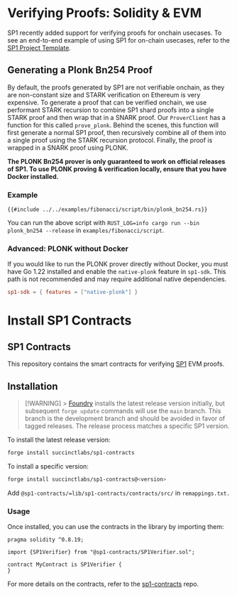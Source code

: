 # Verifying Proofs: Solidity & EVM

SP1 recently added support for verifying proofs for onchain usecases. To see an end-to-end example
of using SP1 for on-chain usecases, refer to the [SP1 Project Template](https://github.com/succinctlabs/sp1-project-template/tree/main).

## Generating a Plonk Bn254 Proof

By default, the proofs generated by SP1 are not verifiable onchain, as they are non-constant size and STARK verification on Ethereum is very expensive. To generate a proof that can be verified onchain, we use performant STARK recursion to combine SP1 shard proofs into a single STARK proof and then wrap that in a SNARK proof. Our `ProverClient` has a function for this called `prove_plonk`. Behind the scenes, this function will first generate a normal SP1 proof, then recursively combine all of them into a single proof using the STARK recursion protocol. Finally, the proof is wrapped in a SNARK proof using PLONK.

**The PLONK Bn254 prover is only guaranteed to work on official releases of SP1. To use PLONK proving & verification locally, ensure that you have Docker installed.**

### Example

```rust,noplayground
{{#include ../../examples/fibonacci/script/bin/plonk_bn254.rs}}
```

You can run the above script with `RUST_LOG=info cargo run --bin plonk_bn254 --release` in `examples/fibonacci/script`.

### Advanced: PLONK without Docker

If you would like to run the PLONK prover directly without Docker, you must have Go 1.22 installed and enable the `native-plonk` feature in `sp1-sdk`. This path is not recommended and may require additional native dependencies.

```toml
sp1-sdk = { features = ["native-plonk"] }
```

# Install SP1 Contracts

## SP1 Contracts

This repository contains the smart contracts for verifying [SP1](https://github.com/succinctlabs/sp1) EVM proofs.

## Installation

> [!WARNING] > [Foundry](https://github.com/foundry-rs/foundry) installs the latest release version initially, but subsequent `forge update` commands will use the `main` branch. This branch is the development branch and should be avoided in favor of tagged releases. The release process matches a specific SP1 version.

To install the latest release version:

```bash
forge install succinctlabs/sp1-contracts
```

To install a specific version:

```bash
forge install succinctlabs/sp1-contracts@<version>
```

Add `@sp1-contracts/=lib/sp1-contracts/contracts/src/` in `remappings.txt.`

### Usage

Once installed, you can use the contracts in the library by importing them:

```solidity
pragma solidity ^0.8.19;

import {SP1Verifier} from "@sp1-contracts/SP1Verifier.sol";

contract MyContract is SP1Verifier {
}
```

For more details on the contracts, refer to the [sp1-contracts](https://github.com/succinctlabs/sp1-contracts) repo.
